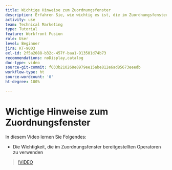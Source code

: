```yaml
---
title: Wichtige Hinweise zum Zuordnungsfenster
description: Erfahren Sie, wie wichtig es ist, die im Zuordnungsfenster in [!DNL Adobe Workfront Fusion]bereitgestellten Operatoren zu verwenden.
activity: use
team: Technical Marketing
type: Tutorial
feature: Workfront Fusion
role: User
level: Beginner
jira: KT-9003
exl-id: 2f5a2088-b32c-457f-baa1-913501d74b73
recommendations: noDisplay,catalog
doc-type: video
source-git-commit: f033b210268e8979ee15abe812e6ad85673eeedb
workflow-type: ht
source-wordcount: '0'
ht-degree: 100%

---
```


# Wichtige Hinweise zum Zuordnungsfenster

In diesem Video lernen Sie Folgendes:

* Die Wichtigkeit, die im Zuordnungsfenster bereitgestellten Operatoren zu verwenden

>[!VIDEO](https://video.tv.adobe.com/v/335263/?quality=12&learn=on)
